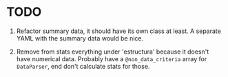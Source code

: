 # TODO

1. Refactor summary data, it should have its own class at least.
A separate YAML with the summary data would be nice.

2. Remove from stats everything under 'estructura' because it doesn't have numerical data.
Probably have a `@non_data_criteria` array for `DataParser`, end don't calculate stats for those.

